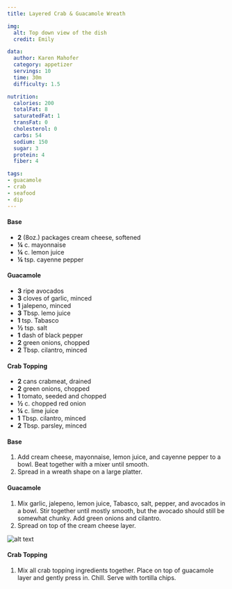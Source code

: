 ```yaml
---
title: Layered Crab & Guacamole Wreath

img:
  alt: Top down view of the dish
  credit: Emily

data:
  author: Karen Mahofer
  category: appetizer
  servings: 10
  time: 30m
  difficulty: 1.5

nutrition:
  calories: 200
  totalFat: 8
  saturatedFat: 1
  transFat: 0
  cholesterol: 0
  carbs: 54
  sodium: 150
  sugar: 3
  protein: 4
  fiber: 4

tags:
- guacamole
- crab
- seafood
- dip
---
```


#### Base
- **2** (8oz.) packages cream cheese, softened
- **¼** c. mayonnaise
- **¼** c. lemon juice
- **¼** tsp. cayenne pepper

#### Guacamole
- **3** ripe avocados
- **3** cloves of garlic, minced
- **1** jalepeno, minced
- **3** Tbsp. lemo juice
- **1** tsp. Tabasco
- **½** tsp. salt
- **1** dash of black pepper
- **2** green onions, chopped
- **2** Tbsp. cilantro, minced

#### Crab Topping
- **2** cans crabmeat, drained
- **2** green onions, chopped
- **1** tomato, seeded and chopped
- **½** c. chopped red onion
- **¼** c. lime juice
- **1** Tbsp. cilantro, minced
- **2** Tbsp. parsley, minced

<!-- excerpt -->

#### Base
1. Add cream cheese, mayonnaise, lemon juice, and cayenne pepper to a bowl. Beat together with a mixer until smooth.
2. Spread in a wreath shape on a large platter.

#### Guacamole
1. Mix garlic, jalepeno, lemon juice, Tabasco, salt, pepper, and avocados in a bowl. Stir together until mostly smooth, but the avocado should still be somewhat chunky. Add green onions and cilantro.
2. Spread on top of the cream cheese layer.

![alt text](https://via.placeholder.com/500x200)

#### Crab Topping
1. Mix all crab topping ingredients together. Place on top of guacamole layer and gently press in. Chill. Serve with tortilla chips.